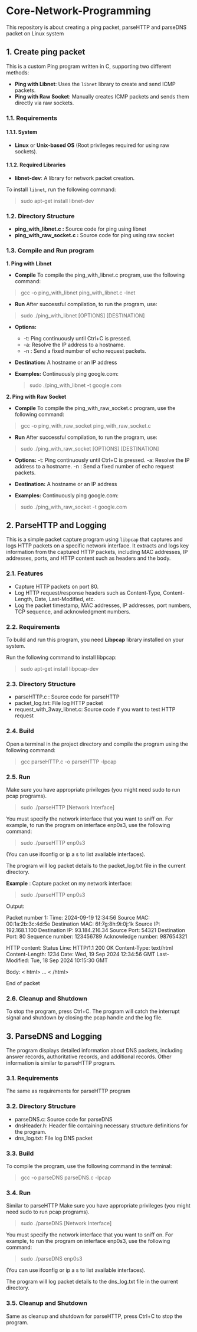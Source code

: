 # Core-Network-Programming
This repository is about creating a ping packet, parseHTTP and parseDNS packet on Linux system
## 1. Create ping packet
This is a custom Ping program written in C, supporting two different methods:
- **Ping with Libnet**: Uses the `libnet` library to create and send ICMP packets.
- **Ping with Raw Socket**: Manually creates ICMP packets and sends them directly via raw sockets.

### 1.1. Requirements

#### 1.1.1. System
- **Linux** or **Unix-based OS** (Root privileges required for using raw sockets).
  
#### 1.1.2. Required Libraries
- **libnet-dev**: A library for network packet creation.
  
To install `libnet`, run the following command:

> sudo apt-get install libnet-dev

### 1.2. Directory Structure
- **ping_with_libnet.c    :**  Source code for ping using libnet
- **ping_with_raw_socket.c  :** Source code for ping using raw socket

### 1.3. Compile and Run program
**1. Ping with Libnet**

- **Compile**
To compile the ping_with_libnet.c program, use the following command:


> gcc -o ping_with_libnet ping_with_libnet.c -lnet

- **Run**
After successful compilation, to run the program, use:

> sudo ./ping_with_libnet [OPTIONS] [DESTINATION]

- **Options:**
  - -t: Ping continuously until Ctrl+C is pressed.
  - -a: Resolve the IP address to a hostname.
  - -n <count>: Send a fixed number of echo request packets.

- **Destination:** A hostname or an IP address

- **Examples:**
    Continuously ping google.com:
    > sudo ./ping_with_libnet -t google.com


**2. Ping with Raw Socket**

- **Compile**
To compile the ping_with_raw_socket.c program, use the following command:
> gcc -o ping_with_raw_socket ping_with_raw_socket.c

- **Run**
After successful compilation, to run the program, use:

> sudo ./ping_with_raw_socket [OPTIONS] [DESTINATION]

-  **Options:**
    -t: Ping continuously until Ctrl+C is pressed.
    -a: Resolve the IP address to a hostname.
    -n <count>: Send a fixed number of echo request packets.

- **Destination:** A hostname or an IP address

- **Examples:**
Continuously ping google.com:
> sudo ./ping_with_raw_socket -t google.com


## 2. ParseHTTP and Logging

This is a simple packet capture program using `libpcap` that captures and logs HTTP packets on a specific network interface. It extracts and logs key information from the captured HTTP packets, including MAC addresses, IP addresses, ports, and HTTP content such as headers and the body.

### 2.1. Features
- Capture HTTP packets on port 80.
- Log HTTP request/response headers such as Content-Type, Content-Length, Date, Last-Modified, etc.
- Log the packet timestamp, MAC addresses, IP addresses, port numbers, TCP sequence, and acknowledgment numbers.

### 2.2. Requirements

To build and run this program, you need **Libpcap** library installed on your system.

Run the following command to install libpcap:

  > sudo apt-get install libpcap-dev

### 2.3. Directory Structure
- parseHTTP.c : Source code for parseHTTP
- packet_log.txt: File log HTTP packet
- request_with_3way_libnet.c: Source code if you want to test HTTP request
### 2.4. Build
Open a terminal in the project directory and compile the program using the following command:

  > gcc parseHTTP.c -o parseHTTP -lpcap

### 2.5. Run
Make sure you have appropriate privileges (you might need sudo to run pcap programs).

> sudo ./parseHTTP [Network Interface]

You must specify the network interface that you want to sniff on. For example, to run the program on interface enp0s3, use the following command:

> sudo ./parseHTTP enp0s3

(You can use ifconfig or ip a s to list available interfaces).

The program will log packet details to the packet_log.txt file in the current directory. 

**Example**
: Capture packet on my network interface:

  > sudo ./parseHTTP enp0s3

Output:

Packet number 1:
Time: 2024-09-19 12:34:56
Source MAC: 00:1a:2b:3c:4d:5e
Destination MAC: 6f:7g:8h:9i:0j:1k
Source IP: 192.168.1.100
Destination IP: 93.184.216.34
Source Port: 54321
Destination Port: 80
Sequence number: 123456789
Acknowledge number: 987654321

HTTP content:
Status Line: HTTP/1.1 200 OK
Content-Type: text/html
Content-Length: 1234
Date: Wed, 19 Sep 2024 12:34:56 GMT
Last-Modified: Tue, 18 Sep 2024 10:15:30 GMT

Body:
< html> ... < /html>

End of packet

### 2.6. Cleanup and Shutdown
To stop the program, press Ctrl+C. The program will catch the interrupt signal and shutdown by closing the pcap handle and the log file.

## 3. ParseDNS and Logging

The program displays detailed information about DNS packets, including answer records, authoritative records, and additional records. Other information is similar to parseHTTP program.

### 3.1. Requirements
 The same as requirements for parseHTTP program 

### 3.2. Directory Structure
- parseDNS.c: Source code for parseDNS
- dnsHeader.h: Header file containing necessary structure definitions for the program.
- dns_log.txt: File log DNS packet

### 3.3. Build

To compile the program, use the following command in the terminal:

> gcc -o parseDNS parseDNS.c -lpcap

### 3.4. Run

Similar to parseHTTP
Make sure you have appropriate privileges (you might need sudo to run pcap programs).

> sudo ./parseDNS [Network Interface]

You must specify the network interface that you want to sniff on. For example, to run the program on interface enp0s3, use the following command:

> sudo ./parseDNS enp0s3

(You can use ifconfig or ip a s to list available interfaces).


The program will log packet details to the dns_log.txt file in the current directory.

### 3.5. Cleanup and Shutdown

Same as cleanup and shutdown for parseHTTP, press Ctrl+C to stop the program. 
